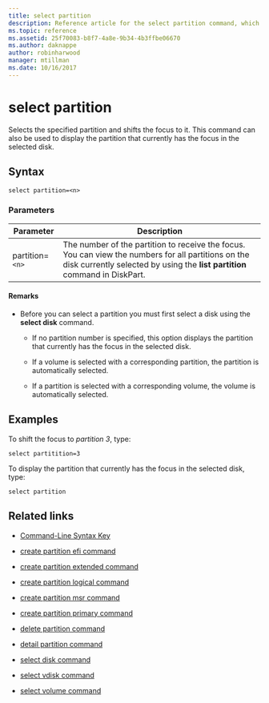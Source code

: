 ```yaml
---
title: select partition
description: Reference article for the select partition command, which selects the specified partition and shifts the focus to it.
ms.topic: reference
ms.assetid: 25f70083-b8f7-4a8e-9b34-4b3ffbe06670
ms.author: daknappe
author: robinharwood
manager: mtillman
ms.date: 10/16/2017
---
```


# select partition



Selects the specified partition and shifts the focus to it. This command can also be used to display the partition that currently has the focus in the selected disk.

## Syntax

```
select partition=<n>
```

### Parameters

| Parameter | Description |
|--|--|
| partition=`<n>` | The number of the partition to receive the focus. You can view the numbers for all partitions on the disk currently selected by using the **list partition** command in DiskPart. |

#### Remarks

- Before you can select a partition you must first select a disk using the **select disk** command.

  - If no partition number is specified, this option displays the partition that currently has the focus in the selected disk.

  - If a volume is selected with a corresponding partition, the partition is automatically selected.

  - If a partition is selected with a corresponding volume, the volume is automatically selected.

## Examples

To shift the focus to *partition 3*, type:

```
select partitition=3
```

To display the partition that currently has the focus in the selected disk, type:

```
select partition
```

## Related links

- [Command-Line Syntax Key](command-line-syntax-key.md)

- [create partition efi command](create-partition-efi.md)

- [create partition extended command](create-partition-extended.md)

- [create partition logical command](create-partition-logical.md)

- [create partition msr command](create-partition-msr.md)

- [create partition primary command](create-partition-primary.md)

- [delete partition command](delete-partition.md)

- [detail partition command](detail-partition.md)

- [select disk command](select-disk.md)

- [select vdisk command](select-vdisk.md)

- [select volume command](select-volume.md)
